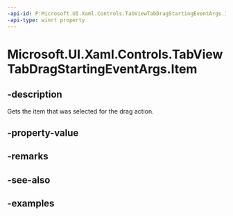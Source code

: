 ```yaml
---
-api-id: P:Microsoft.UI.Xaml.Controls.TabViewTabDragStartingEventArgs.Item
-api-type: winrt property
---
```


# Microsoft.UI.Xaml.Controls.TabViewTabDragStartingEventArgs.Item

<!--
public object Item { get; }
-->

## -description

Gets the item that was selected for the drag action.

## -property-value

## -remarks

## -see-also

## -examples

